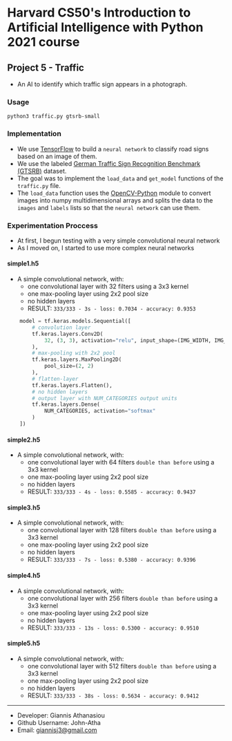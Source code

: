 # Harvard CS50's Introduction to Artificial Intelligence with Python 2021 course

## Project 5 - Traffic

* An AI to identify which traffic sign appears in a photograph.


### Usage

`python3 traffic.py gtsrb-small`

### Implementation

* We use [TensorFlow](https://www.tensorflow.org/) to build a `neural network` to classify road signs based on an image of them.
* We use the labeled  [German Traffic Sign Recognition Benchmark (GTSRB)](https://benchmark.ini.rub.de/?section=gtsrb&subsection=news) dataset.
* The goal was to implement the `load_data` and `get_model` functions of the `traffic.py` file.
* The `load_data` function uses the [OpenCV-Python](https://docs.opencv.org/4.5.2/index.html) module to convert images into numpy multidimensional arrays and splits the data to the `images` and `labels` lists so that the `neural network` can use them.

### Experimentation Proccess

* At first, I begun testing with a very simple convolutional neural network
* As I moved on, I started to use more complex neural networks

#### simple1.h5
* A simple convolutional network, with:
    * one convolutional layer with 32 filters using a 3x3 kernel
    * one max-pooling layer using 2x2 pool size
    * no hidden layers
    * RESULT: `333/333 - 3s - loss: 0.7034 - accuracy: 0.9353`
```python
    model = tf.keras.models.Sequential([
        # convolution layer
        tf.keras.layers.Conv2D(
            32, (3, 3), activation="relu", input_shape=(IMG_WIDTH, IMG_HEIGHT, 3)
        ),
        # max-pooling with 2x2 pool
        tf.keras.layers.MaxPooling2D(
            pool_size=(2, 2)
        ),
        # flatten-layer
        tf.keras.layers.Flatten(),
        # no hidden layers
        # output layer with NUM_CATEGORIES output units
        tf.keras.layers.Dense(
            NUM_CATEGORIES, activation="softmax"
        )
    ])
```

#### simple2.h5
* A simple convolutional network, with:
    * one convolutional layer with 64 filters `double than before` using a 3x3 kernel
    * one max-pooling layer using 2x2 pool size
    * no hidden layers
    * RESULT: `333/333 - 4s - loss: 0.5585 - accuracy: 0.9437`

#### simple3.h5
* A simple convolutional network, with:
    * one convolutional layer with 128 filters `double than before` using a 3x3 kernel
    * one max-pooling layer using 2x2 pool size
    * no hidden layers
    * RESULT: `333/333 - 7s - loss: 0.5380 - accuracy: 0.9396`

#### simple4.h5
* A simple convolutional network, with:
    * one convolutional layer with 256 filters `double than before` using a 3x3 kernel
    * one max-pooling layer using 2x2 pool size
    * no hidden layers
    * RESULT: `333/333 - 13s - loss: 0.5300 - accuracy: 0.9510`

#### simple5.h5
* A simple convolutional network, with:
    * one convolutional layer with 512 filters `double than before` using a 3x3 kernel
    * one max-pooling layer using 2x2 pool size
    * no hidden layers
    * RESULT: `333/333 - 38s - loss: 0.5634 - accuracy: 0.9412`


- - -

* Developer: Giannis Athanasiou
* Github Username: John-Atha
* Email: giannisj3@gmail.com